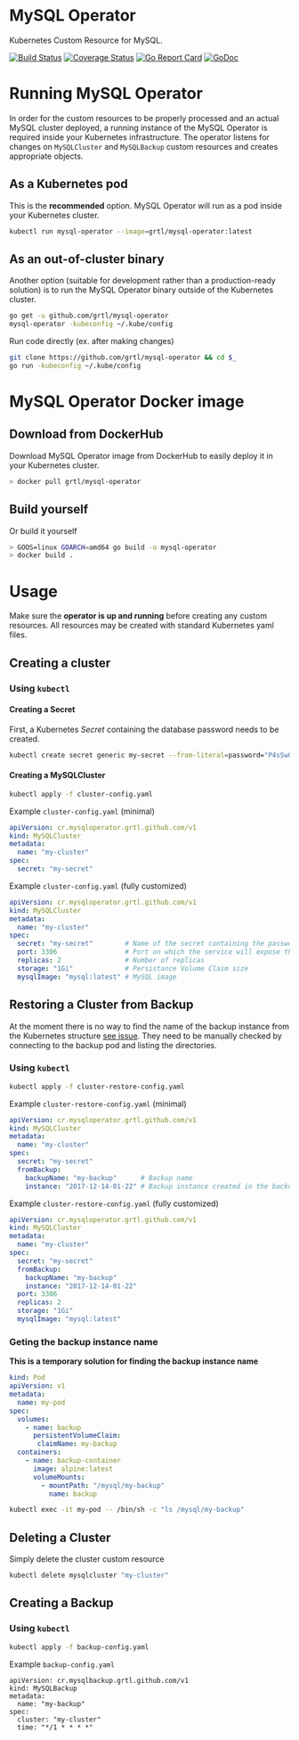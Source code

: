 # MySQL Operator
Kubernetes Custom Resource for MySQL.

[![Build Status](https://travis-ci.org/grtl/mysql-operator.svg?branch=master)](https://travis-ci.org/grtl/mysql-operator)
[![Coverage Status](https://coveralls.io/repos/github/grtl/mysql-operator/badge.svg?branch=master)](https://coveralls.io/github/grtl/mysql-operator?branch=master)
[![Go Report Card](https://goreportcard.com/badge/github.com/grtl/mysql-operator)](https://goreportcard.com/report/github.com/grtl/mysql-operator)
[![GoDoc](https://godoc.org/github.com/grtl/mysql-operator?status.svg)](https://godoc.org/github.com/grtl/mysql-operator)

# Running MySQL Operator
In order for the custom resources to be properly processed and an actual MySQL cluster
deployed, a running instance of the MySQL Operator is required inside your Kubernetes
infrastructure. The operator listens for changes on `MySQLCluster` and `MySQLBackup`
custom resources and creates appropriate objects.

## As a Kubernetes pod
This is the __recommended__ option. MySQL Operator will run as a pod inside your
Kubernetes cluster.
```sh
kubectl run mysql-operator --image=grtl/mysql-operator:latest
```

## As an out-of-cluster binary
Another option (suitable for development rather than a production-ready solution)
is to run the MySQL Operator binary outside of the Kubernetes cluster.

```sh
go get -u github.com/grtl/mysql-operator
mysql-operator -kubeconfig ~/.kube/config
```

Run code directly (ex. after making changes)
```sh
git clone https://github.com/grtl/mysql-operator && cd $_
go run -kubeconfig ~/.kube/config
```

# MySQL Operator Docker image
## Download from DockerHub
Download MySQL Operator image from DockerHub to easily deploy it in your
Kubernetes cluster.
```sh
> docker pull grtl/mysql-operator
```
## Build yourself
Or build it yourself
```sh
> GOOS=linux GOARCH=amd64 go build -o mysql-operator
> docker build .
```

# Usage
Make sure the __operator is up and running__ before creating any custom resources.
All resources may be created with standard Kubernetes yaml files.

## Creating a cluster
### Using `kubectl`
#### Creating a Secret
First, a Kubernetes _Secret_ containing the database password needs to be created.
```sh
kubectl create secret generic my-secret --from-literal=password="P4sSw0rD"
```

#### Creating a MySQLCluster
```sh
kubectl apply -f cluster-config.yaml
```

Example `cluster-config.yaml` (minimal)
```yaml
apiVersion: cr.mysqloperator.grtl.github.com/v1
kind: MySQLCluster
metadata:
  name: "my-cluster"
spec:
  secret: "my-secret"
```

Example `cluster-config.yaml` (fully customized)
```yaml
apiVersion: cr.mysqloperator.grtl.github.com/v1
kind: MySQLCluster
metadata:
  name: "my-cluster"
spec:
  secret: "my-secret"        # Name of the secret containing the password
  port: 3306                 # Port on which the service will expose the MySQL
  replicas: 2                # Number of replicas
  storage: "1Gi"             # Persistance Volume Claim size
  mysqlImage: "mysql:latest" # MySQL image
```

## Restoring a Cluster from Backup
At the moment there is no way to find the name of the backup instance from the
Kubernetes structure [see issue](https://github.com/grtl/mysql-operator/issues/106).
They need to be manually checked by connecting to the backup pod and listing the
directories.

### Using `kubectl`
```sh
kubectl apply -f cluster-restore-config.yaml
```

Example `cluster-restore-config.yaml` (minimal)
```yaml
apiVersion: cr.mysqloperator.grtl.github.com/v1
kind: MySQLCluster
metadata:
  name: "my-cluster"
spec:
  secret: "my-secret"
  fromBackup:
    backupName: "my-backup"      # Backup name
    instance: "2017-12-14-01-22" # Backup instance created in the backup job
```

Example `cluster-restore-config.yaml` (fully customized)
```yaml
apiVersion: cr.mysqloperator.grtl.github.com/v1
kind: MySQLCluster
metadata:
  name: "my-cluster"
spec:
  secret: "my-secret"
  fromBackup:
    backupName: "my-backup"
    instance: "2017-12-14-01-22"
  port: 3306
  replicas: 2
  storage: "1Gi"
  mysqlImage: "mysql:latest"
```

### Geting the backup instance name
__This is a temporary solution for finding the backup instance name__
```yaml
kind: Pod
apiVersion: v1
metadata:
  name: my-pod
spec:
  volumes:
    - name: backup
      persistentVolumeClaim:
       claimName: my-backup
  containers:
    - name: backup-container
      image: alpine:latest
      volumeMounts:
        - mountPath: "/mysql/my-backup"
          name: backup
```
```sh
kubectl exec -it my-pod -- /bin/sh -c "ls /mysql/my-backup"
```

## Deleting a Cluster
Simply delete the cluster custom resource
```sh
kubectl delete mysqlcluster "my-cluster"
```

## Creating a Backup
### Using `kubectl`
```sh
kubectl apply -f backup-config.yaml
```
Example `backup-config.yaml`
```
apiVersion: cr.mysqlbackup.grtl.github.com/v1
kind: MySQLBackup
metadata:
  name: "my-backup"
spec:
  cluster: "my-cluster"
  time: "*/1 * * * *"
```

